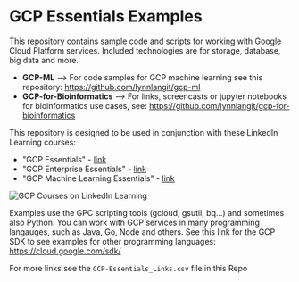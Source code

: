# GCP Essentials Examples

This repository contains sample code and scripts for working with Google Cloud Platform services. Included technologies are for storage, database, big data and more.  

 - **GCP-ML** --> For code samples for GCP machine learning see this repository: https://github.com/lynnlangit/gcp-ml
- **GCP-for-Bioinformatics** --> For links, screencasts or jupyter notebooks for bioinformatics use cases, see: https://github.com/lynnlangit/gcp-for-bioinformatics

This repository is designed to be used in conjunction with these LinkedIn Learning courses: 
- "GCP Essentials" - [link](https://www.linkedin.com/learning/google-cloud-platform-essential-training-3)
- "GCP Enterprise Essentials" - [link](https://www.linkedin.com/learning/google-cloud-platform-for-enterprise-essential-training)
- "GCP Machine Learning Essentials" - [link](https://www.linkedin.com/learning/google-cloud-platform-for-machine-learning-essential-training)

![GCP Courses on LinkedIn Learning](https://github.com/lynnlangit/gcp-essentials/blob/master/7_sample_data/images/gcp-langit.png)

Examples use the GPC scripting tools (gcloud, gsutil, bq...) and sometimes also Python.  You can work with GCP services in many programming langauges, such as Java, Go, Node and others. See this link for the GCP SDK to see examples for other programming languages: https://cloud.google.com/sdk/  

For more links see the `GCP-Essentials_Links.csv` file in this Repo
